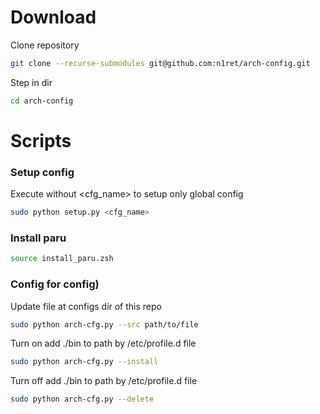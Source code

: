 # Download

Clone repository
```zsh
git clone --recurse-submodules git@github.com:n1ret/arch-config.git
```

Step in dir
```zsh
cd arch-config
```

# Scripts

### Setup config
Execute without <cfg_name> to setup only global config 

```zsh
sudo python setup.py <cfg_name>
```

### Install paru
```zsh
source install_paru.zsh
```

### Config for config)

Update file at configs dir of this repo
```zsh
sudo python arch-cfg.py --src path/to/file
```

Turn on add ./bin to path by /etc/profile.d file
```zsh
sudo python arch-cfg.py --install
```

Turn off add ./bin to path by /etc/profile.d file
```zsh
sudo python arch-cfg.py --delete
```

